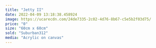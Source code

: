 ```yaml
---
title: "Jetty II"
date: 2022-04-09 13:18:38.458924
image: https://ucarecdn.com/24de7335-2c02-4d76-8b67-c5e5b2f03d75/
price: "0"
size: "60cm x 60cm"
sold: "Suburban312"
media: "Acrylic on canvas"
---
```


